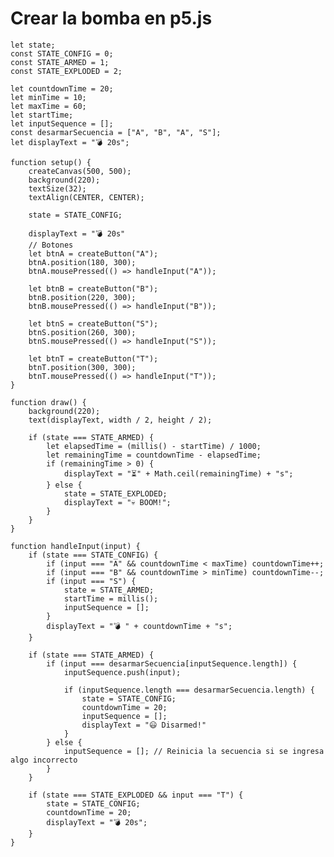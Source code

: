# Crear la bomba en p5.js
    let state;
    const STATE_CONFIG = 0;
    const STATE_ARMED = 1;
    const STATE_EXPLODED = 2;
    
    let countdownTime = 20;
    let minTime = 10;
    let maxTime = 60;
    let startTime;
    let inputSequence = [];
    const desarmarSecuencia = ["A", "B", "A", "S"];
    let displayText = "💣 20s";
    
    function setup() {
        createCanvas(500, 500);
        background(220);
        textSize(32);
        textAlign(CENTER, CENTER);
        
        state = STATE_CONFIG;
       
        displayText = "💣 20s"
        // Botones
        let btnA = createButton("A");
        btnA.position(180, 300);
        btnA.mousePressed(() => handleInput("A"));
    
        let btnB = createButton("B");
        btnB.position(220, 300);
        btnB.mousePressed(() => handleInput("B"));
    
        let btnS = createButton("S");
        btnS.position(260, 300);
        btnS.mousePressed(() => handleInput("S"));
    
        let btnT = createButton("T");
        btnT.position(300, 300);
        btnT.mousePressed(() => handleInput("T"));
    }
    
    function draw() {
        background(220);
        text(displayText, width / 2, height / 2);
        
        if (state === STATE_ARMED) {
            let elapsedTime = (millis() - startTime) / 1000;
            let remainingTime = countdownTime - elapsedTime;
            if (remainingTime > 0) {
                displayText = "⏳" + Math.ceil(remainingTime) + "s";
            } else {
                state = STATE_EXPLODED;
                displayText = "💀 BOOM!";
            }
        }
    }
    
    function handleInput(input) {
        if (state === STATE_CONFIG) {
            if (input === "A" && countdownTime < maxTime) countdownTime++;
            if (input === "B" && countdownTime > minTime) countdownTime--;
            if (input === "S") {
                state = STATE_ARMED;
                startTime = millis();
                inputSequence = [];
            }
            displayText = "💣 " + countdownTime + "s";
        }
    
        if (state === STATE_ARMED) {
            if (input === desarmarSecuencia[inputSequence.length]) {
                inputSequence.push(input);
    
                if (inputSequence.length === desarmarSecuencia.length) {
                    state = STATE_CONFIG;
                    countdownTime = 20;
                    inputSequence = [];
                    displayText = "😃 Disarmed!"
                }
            } else {
                inputSequence = []; // Reinicia la secuencia si se ingresa algo incorrecto
            }
        }
    
        if (state === STATE_EXPLODED && input === "T") {
            state = STATE_CONFIG;
            countdownTime = 20;
            displayText = "💣 20s";
        }
    }
